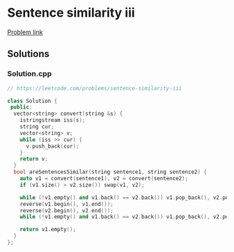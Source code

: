 # Sentence similarity iii

[Problem link](https://leetcode.com/problems/sentence-similarity-iii)

## Solutions


### Solution.cpp
```cpp
// https://leetcode.com/problems/sentence-similarity-iii

class Solution {
 public:
  vector<string> convert(string &s) {
    istringstream iss(s);
    string cur;
    vector<string> v;
    while (iss >> cur) {
      v.push_back(cur);
    }
    return v;
  }
  bool areSentencesSimilar(string sentence1, string sentence2) {
    auto v1 = convert(sentence1), v2 = convert(sentence2);
    if (v1.size() > v2.size()) swap(v1, v2);

    while (!v1.empty() and v1.back() == v2.back()) v1.pop_back(), v2.pop_back();
    reverse(v1.begin(), v1.end());
    reverse(v2.begin(), v2.end());
    while (!v1.empty() and v1.back() == v2.back()) v1.pop_back(), v2.pop_back();

    return v1.empty();
  }
};
```